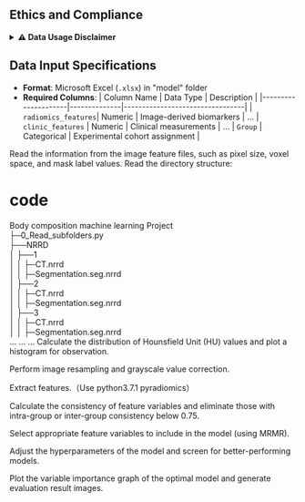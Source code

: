 ## Ethics and Compliance
<details>
<summary><strong>⚠️ Data Usage Disclaimer</strong></summary>

> **Data Declaration**  
> This code repository contains no real patient data. Actual data must be obtained by users independently and used in compliance with applicable local ethical regulations including but not limited to HIPAA, GDPR, and institutional IRB requirements.
</details>

## Data Input Specifications
- **Format**: Microsoft Excel (`.xlsx`) in "model" folder
- **Required Columns**:
  | Column Name         | Data Type    | Description                     |
  |---------------------|--------------|---------------------------------|
  | `radiomics_features`| Numeric      | Image-derived biomarkers        |
      ...
  | `clinic_features`   | Numeric      | Clinical measurements           |
      ...
  | `Group`             | Categorical  | Experimental cohort assignment  |


Read the information from the image feature files, such as pixel size, voxel space, and mask label values.
Read the directory structure:

# code
Body composition machine learning
Project  
├─0_Read_subfolders.py  
├──NRRD  
    │    ├──1  
    │    │    ├─CT.nrrd  
    │    │    ├─Segmentation.seg.nrrd  
    │    ├──2  
    │    │    ├─CT.nrrd  
    │    │    ├─Segmentation.seg.nrrd  
    │    ├──3  
    │    │    ├─CT.nrrd  
    │    │    ├─Segmentation.seg.nrrd  
...
...
...
Calculate the distribution of Hounsfield Unit (HU) values and plot a histogram for observation.

Perform image resampling and grayscale value correction.

Extract features.（Use python3.7.1 pyradiomics）

Calculate the consistency of feature variables and eliminate those with intra-group or inter-group consistency below 0.75.

Select appropriate feature variables to include in the model (using MRMR).

Adjust the hyperparameters of the model and screen for better-performing models.

Plot the variable importance graph of the optimal model and generate evaluation result images.
